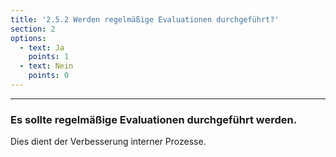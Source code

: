 ```yaml
---
title: '2.5.2 Werden regelmäßige Evaluationen durchgeführt?'
section: 2
options:
  - text: Ja
    points: 1
  - text: Nein
    points: 0
---
```


---

### Es sollte regelmäßige Evaluationen durchgeführt werden.

Dies dient der Verbesserung interner Prozesse.
